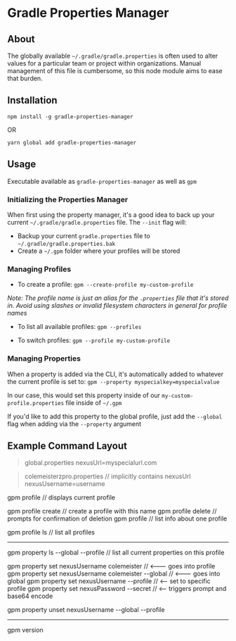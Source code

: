 # Gradle Properties Manager

## About

The globally available `~/.gradle/gradle.properties` is often used to alter values for a particular team or project within organizations. Manual management of this file is cumbersome, so this node module aims to ease that burden.

## Installation

`npm install -g gradle-properties-manager`

OR

`yarn global add gradle-properties-manager`

## Usage

Executable available as `gradle-properties-manager` as well as `gpm`

### Initializing the Properties Manager

When first using the property manager, it's a good idea to back up your current `~/.gradle/gradle.properties` file. The `--init` flag will:
* Backup your current `gradle.properties` file to `~/.gradle/gradle.properties.bak`
* Create a `~/.gpm` folder where your profiles will be stored

### Managing Profiles

* To create a profile:
`gpm --create-profile my-custom-profile`

_Note: The profile name is just an alias for the `.properties` file that it's stored in. Avoid using slashes or invalid filesystem characters in general for profile names_

* To list all available profiles:
`gpm --profiles`

* To switch profiles:
`gpm --profile my-custom-profile`

### Managing Properties

When a property is added via the CLI, it's automatically added to whatever the current profile is set to:
`gpm --property myspecialkey=myspecialvalue`

In our case, this would set this property inside of our `my-custom-profile.properties` file inside of `~/.gpm`

If you'd like to add this property to the global profile, just add the `--global` flag when adding via the `--property` argument

## Example Command Layout

> global.properties
nexusUrl=myspecialurl.com

> colemeisterzpro.properties
// implicitly contains nexusUrl
nexusUsername=username

gpm profile // displays current profile

gpm profile create <name> // create a profile with this name
gpm profile delete <name> // prompts for confirmation of deletion
gpm profile <name> // list info about one profile

gpm profile ls // list all profiles

-------

gpm property ls --global --profile <profilename> // list all current properties on this profile

gpm property set nexusUsername colemeister // <--- goes into profile
gpm property set nexusUsername colemeister --global // <--- goes into global
gpm property set nexusUsername --profile <profilename> // <-- set to specific profile
gpm property set nexusPassword --secret // <-- triggers prompt and base64 encode

gpm property unset nexusUsername --global --profile <profilename>

-------

gpm version
